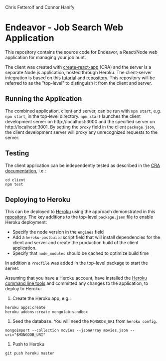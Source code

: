 Chris Fetterolf and Connor Hanify

# Endeavor - Job Search Web Application

This repository contains the source code for Endeavor, a React/Node web application for managing your job hunt.  

The client was created with [create-react-app](https://github.com/facebookincubator/create-react-app) (CRA) and the server is a separate Node.js application, hosted through Heroku. The client-server integration is based on this [tutorial](https://www.fullstackreact.com/articles/using-create-react-app-with-a-server/) and [repository](https://github.com/fullstackreact/food-lookup-demo). This repository will be referred to as the "top-level" to distinguish it from the client and server.

## Running the Application

The combined application, client and server, can be run with `npm start`, e.g. `npm start`, in the top-level directory. `npm start` launches the client development server on http://localhost:3000 and the specified server on http://localhost:3001. By setting the `proxy` field in the client `package.json`, the client development server will proxy any unrecognized requests to the server.

## Testing

The client application can be independently tested as described in the [CRA documentation](https://github.com/facebookincubator/create-react-app/blob/master/packages/react-scripts/template/README.md#running-tests), i.e.:

```
cd client
npm test
```

## Deploying to Heroku

This can be deployed to [Heroku](heroku.com) using the approach demonstrated in this [repository](https://github.com/mars/heroku-cra-node). The key additions to the top-level `package.json` file to enable Heroku deployment:

* Specify the node version in the `engines` field
* Add a `heroku-postbuild` script field that will install dependencies for the client and server and create the production build of the client application.
* Specify that `node_modules` should be cached to optimize build time

In addition a `Procfile` was added in the top-level package to start the server.

Assuming that you have a Heroku account, have installed the [Heroku command line tools](https://devcenter.heroku.com/articles/heroku-cli) and committed any changes to the application, to deploy to Heroku:

1. Create the Heroku app, e.g.:

  ```
  heroku apps:create
  heroku addons:create mongolab:sandbox
  ```

1. Seed the database. You will need the `MONGODB_URI` from `heroku config`.

  ```
  mongoimport --collection movies --jsonArray movies.json --uri="$MONGODB_URI"
  ```

1. Push to Heroku

  ```
  git push heroku master
  ```
